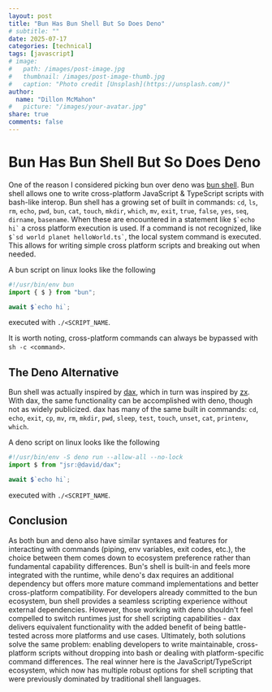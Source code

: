 ```yaml
---
layout: post
title: "Bun Has Bun Shell But So Does Deno"
# subtitle: ""
date: 2025-07-17
categories: [technical]
tags: [javascript]
# image:
#   path: /images/post-image.jpg
#   thumbnail: /images/post-image-thumb.jpg
#   caption: "Photo credit [Unsplash](https://unsplash.com/)"
author:
  name: "Dillon McMahon"
#   picture: "/images/your-avatar.jpg"
share: true
comments: false
---
```

# Bun Has Bun Shell But So Does Deno

One of the reason I considered picking bun over deno was [bun shell](https://bun.sh/docs/runtime/shell). Bun shell allows one to write cross-platform JavaScript & TypeScript scripts with bash-like interop. Bun shell has a growing set of built in commands:
`cd`, `ls`, `rm`, `echo`, `pwd`, `bun`, `cat`, `touch`, `mkdir`, `which`, `mv`, `exit`, `true`, `false`, `yes`, `seq`, `dirname`, `basename`. When these are encountered in a statement like ``` $`echo hi` ``` a cross platform execution is used. If a command is not recognized, like ``` $`sd world planet helloWorld.ts` ```, the local system command is executed. This allows for writing simple cross platform scripts and breaking out when needed.

A bun script on linux looks like the following 
```ts
#!/usr/bin/env bun
import { $ } from "bun";

await $`echo hi`;
```
executed with `./<SCRIPT_NAME`.

It is worth noting, cross-platform commands can always be bypassed with `sh -c <command>`.

## The Deno Alternative

Bun shell was actually inspired by [dax](https://github.com/dsherret/dax), which in turn was inspired by [zx](https://github.com/google/zx). With dax, the same functionality can be accomplished with deno, though not as widely publicized. dax has many of the same built in commands: `cd`, `echo`, `exit`, `cp`, `mv`, `rm`, `mkdir`, `pwd`, `sleep`, `test`, `touch`, `unset`, `cat`, `printenv`, `which`.

A deno script on linux looks like the following
```ts
#!/usr/bin/env -S deno run --allow-all --no-lock
import $ from "jsr:@david/dax";

await $`echo hi`;
```
executed with `./<SCRIPT_NAME`.

## Conclusion

As both bun and deno also have similar syntaxes and features for interacting with commands (piping, env variables, exit codes, etc.), the choice between them comes down to ecosystem preference rather than fundamental capability differences. Bun's shell is built-in and feels more integrated with the runtime, while deno's dax requires an additional dependency but offers more mature command implementations and better cross-platform compatibility.
For developers already committed to the bun ecosystem, bun shell provides a seamless scripting experience without external dependencies. However, those working with deno shouldn't feel compelled to switch runtimes just for shell scripting capabilities - dax delivers equivalent functionality with the added benefit of being battle-tested across more platforms and use cases.
Ultimately, both solutions solve the same problem: enabling developers to write maintainable, cross-platform scripts without dropping into bash or dealing with platform-specific command differences. The real winner here is the JavaScript/TypeScript ecosystem, which now has multiple robust options for shell scripting that were previously dominated by traditional shell languages.